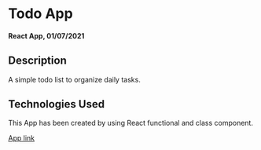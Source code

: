 # Todo App

#### React App, 01/07/2021

## Description

A simple todo list to organize daily tasks.

## Technologies Used

This App has been created by using React functional and class component.

[App link](https://sarav92.github.io/react-todo-app/)
